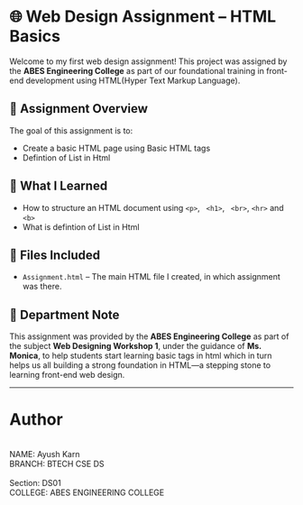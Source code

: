 # 🌐 Web Design Assignment – HTML Basics

Welcome to my first web design assignment! This project was assigned by the **ABES Engineering College** as part of our foundational training in front-end development using HTML(Hyper Text Markup Language).

## 📄 Assignment Overview

The goal of this assignment is to:
- Create a basic HTML page using Basic HTML tags
- Defintion of List in Html


## 🧠 What I Learned

- How to structure an HTML document using `<p>`, ` <h1>`, ` <br>`, `<hr>` and `<b>`
- What is defintion of List in Html

## 📁 Files Included

- `Assignment.html` – The main HTML file I created, in which assignment was there.

## 🏫 Department Note


This assignment was provided by the **ABES Engineering College** as part of the subject **Web Designing Workshop 1**, under the guidance of **Ms. Monica**, to help students start learning basic tags in html which in turn helps us all building a strong foundation in HTML—a stepping stone to learning front-end web design.

---


# Author
<br>
NAME: Ayush Karn
<br>
BRANCH: BTECH CSE DS 
<br>
<br>
Section: DS01 
<br>
COLLEGE: ABES ENGINEERING COLLEGE 
